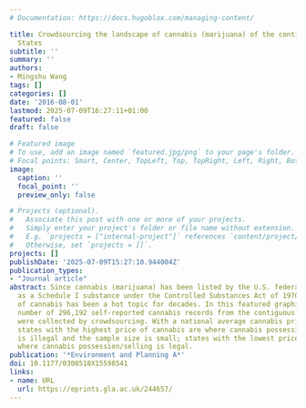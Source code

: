 ```yaml
---
# Documentation: https://docs.hugoblox.com/managing-content/

title: Crowdsourcing the landscape of cannabis (marijuana) of the contiguous United
  States
subtitle: ''
summary: ''
authors:
- Mingshu Wang
tags: []
categories: []
date: '2016-08-01'
lastmod: 2025-07-09T16:27:11+01:00
featured: false
draft: false

# Featured image
# To use, add an image named `featured.jpg/png` to your page's folder.
# Focal points: Smart, Center, TopLeft, Top, TopRight, Left, Right, BottomLeft, Bottom, BottomRight.
image:
  caption: ''
  focal_point: ''
  preview_only: false

# Projects (optional).
#   Associate this post with one or more of your projects.
#   Simply enter your project's folder or file name without extension.
#   E.g. `projects = ["internal-project"]` references `content/project/deep-learning/index.md`.
#   Otherwise, set `projects = []`.
projects: []
publishDate: '2025-07-09T15:27:10.944004Z'
publication_types:
- "Journal article"
abstract: Since cannabis (marijuana) has been listed by the U.S. federal government
  as a Schedule I substance under the Controlled Substances Act of 1970, legalization
  of cannabis has been a hot topic for decades. In this featured graphic, a total
  number of 296,192 self-reported cannabis records from the contiguous United States
  were collected by crowdsourcing. With a national average cannabis price of 284 USD/oz.,
  states with the highest price of cannabis are where cannabis possession/selling
  is illegal and the sample size is small; states with the lowest price of cannabis
  where cannabis possession/selling is legal.
publication: '*Environment and Planning A*'
doi: 10.1177/0308518X15598541
links:
- name: URL
  url: https://eprints.gla.ac.uk/244657/
---
```

